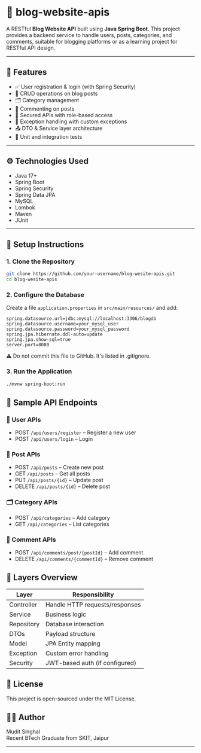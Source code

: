# 📝 blog-website-apis

 A RESTful **Blog Website API** built using **Java Spring Boot**.
 This project provides a backend service to handle users, posts,
 categories, and comments, suitable for blogging platforms or as
 a learning project for RESTful API design.

---

## 🚀 Features

- ✅ User registration & login (with Spring Security)
- 📝 CRUD operations on blog posts
- 🗂️ Category management
- 💬 Commenting on posts
- 🔐 Secured APIs with role-based access
- 🧩 Exception handling with custom exceptions
- 📤 DTO & Service layer architecture
- 🧪 Unit and integration tests

---

## ⚙️ Technologies Used

- Java 17+
- Spring Boot
- Spring Security
- Spring Data JPA
- MySQL
- Lombok
- Maven
- JUnit

---

## 🔧 Setup Instructions

### 1. Clone the Repository

```bash
git clone https://github.com/your-username/blog-wesite-apis.git
cd blog-wesite-apis
```

### 2. Configure the Database

Create a file `application.properties` in `src/main/resources/` and add:

```properties
spring.datasource.url=jdbc:mysql://localhost:3306/blogdb
spring.datasource.username=your_mysql_user
spring.datasource.password=your_mysql_password
spring.jpa.hibernate.ddl-auto=update
spring.jpa.show-sql=true
server.port=8080
```

⚠️ Do not commit this file to GitHub. It's listed in .gitignore.

### 3. Run the Application

```bash
./mvnw spring-boot:run
```

## 🧪 Sample API Endpoints

### 🔐 User APIs
- POST `/api/users/register` – Register a new user
- POST `/api/users/login` – Login

### 📝 Post APIs
- POST `/api/posts` – Create new post
- GET `/api/posts` – Get all posts
- PUT `/api/posts/{id}` – Update post
- DELETE `/api/posts/{id}` – Delete post

### 🗂️ Category APIs
- POST `/api/categories` – Add category
- GET `/api/categories` – List categories

### 💬 Comment APIs
- POST `/api/comments/post/{postId}` – Add comment
- DELETE `/api/comments/{commentId}` – Remove comment

## 📂 Layers Overview

| Layer | Responsibility |
|-------|----------------|
| Controller | Handle HTTP requests/responses |
| Service | Business logic |
| Repository | Database interaction |
| DTOs | Payload structure |
| Model | JPA Entity mapping |
| Exception | Custom error handling |
| Security | JWT-based auth (if configured) |

## 📄 License

This project is open-sourced under the MIT License.

## 🙋‍♂️ Author

Mudit Singhal  
Recent BTech Graduate from SKIT, Jaipur

---
```
